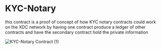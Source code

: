 # KYC-Notary
this contract is a proof of concept of how KYC notary contracts could work on the XDC network by having one contract produce a ledger of other contracts and  have the secondary contract hold the private information


![KYC-Notary Contract (1)](https://user-images.githubusercontent.com/16103963/167466599-aa11068e-f7ea-4ead-895c-6c037a716d37.png)
